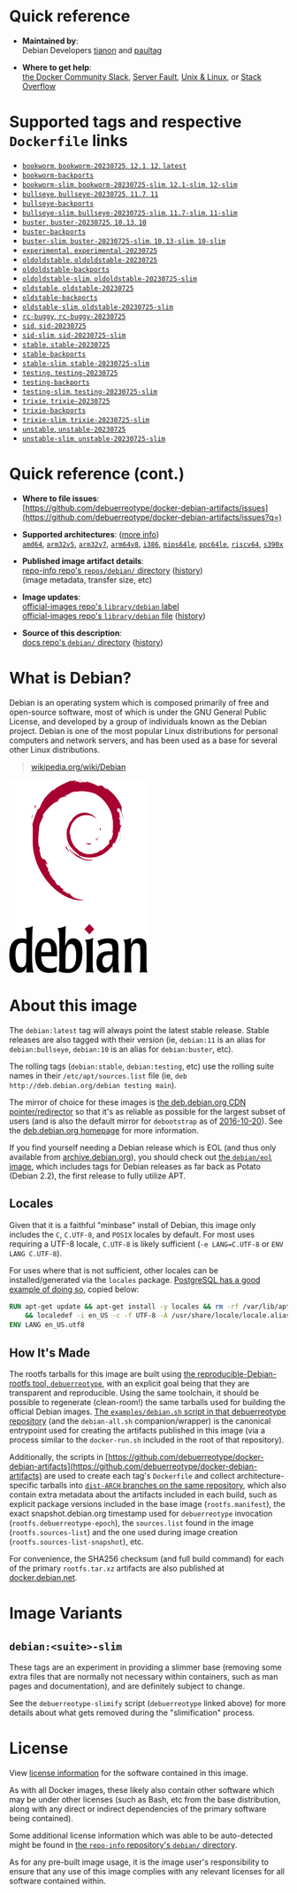 <!--

********************************************************************************

WARNING:

    DO NOT EDIT "debian/README.md"

    IT IS AUTO-GENERATED

    (from the other files in "debian/" combined with a set of templates)

********************************************************************************

-->

# Quick reference

-	**Maintained by**:  
	Debian Developers [tianon](https://qa.debian.org/developer.php?login=tianon) and [paultag](https://qa.debian.org/developer.php?login=paultag)

-	**Where to get help**:  
	[the Docker Community Slack](https://dockr.ly/comm-slack), [Server Fault](https://serverfault.com/help/on-topic), [Unix & Linux](https://unix.stackexchange.com/help/on-topic), or [Stack Overflow](https://stackoverflow.com/help/on-topic)

# Supported tags and respective `Dockerfile` links

-	[`bookworm`, `bookworm-20230725`, `12.1`, `12`, `latest`](https://github.com/debuerreotype/docker-debian-artifacts/blob/cdaecbc02940a220749a9b57f5c2444c21919e74/bookworm/Dockerfile)
-	[`bookworm-backports`](https://github.com/debuerreotype/docker-debian-artifacts/blob/cdaecbc02940a220749a9b57f5c2444c21919e74/bookworm/backports/Dockerfile)
-	[`bookworm-slim`, `bookworm-20230725-slim`, `12.1-slim`, `12-slim`](https://github.com/debuerreotype/docker-debian-artifacts/blob/cdaecbc02940a220749a9b57f5c2444c21919e74/bookworm/slim/Dockerfile)
-	[`bullseye`, `bullseye-20230725`, `11.7`, `11`](https://github.com/debuerreotype/docker-debian-artifacts/blob/cdaecbc02940a220749a9b57f5c2444c21919e74/bullseye/Dockerfile)
-	[`bullseye-backports`](https://github.com/debuerreotype/docker-debian-artifacts/blob/cdaecbc02940a220749a9b57f5c2444c21919e74/bullseye/backports/Dockerfile)
-	[`bullseye-slim`, `bullseye-20230725-slim`, `11.7-slim`, `11-slim`](https://github.com/debuerreotype/docker-debian-artifacts/blob/cdaecbc02940a220749a9b57f5c2444c21919e74/bullseye/slim/Dockerfile)
-	[`buster`, `buster-20230725`, `10.13`, `10`](https://github.com/debuerreotype/docker-debian-artifacts/blob/cdaecbc02940a220749a9b57f5c2444c21919e74/buster/Dockerfile)
-	[`buster-backports`](https://github.com/debuerreotype/docker-debian-artifacts/blob/cdaecbc02940a220749a9b57f5c2444c21919e74/buster/backports/Dockerfile)
-	[`buster-slim`, `buster-20230725-slim`, `10.13-slim`, `10-slim`](https://github.com/debuerreotype/docker-debian-artifacts/blob/cdaecbc02940a220749a9b57f5c2444c21919e74/buster/slim/Dockerfile)
-	[`experimental`, `experimental-20230725`](https://github.com/debuerreotype/docker-debian-artifacts/blob/cdaecbc02940a220749a9b57f5c2444c21919e74/experimental/Dockerfile)
-	[`oldoldstable`, `oldoldstable-20230725`](https://github.com/debuerreotype/docker-debian-artifacts/blob/cdaecbc02940a220749a9b57f5c2444c21919e74/oldoldstable/Dockerfile)
-	[`oldoldstable-backports`](https://github.com/debuerreotype/docker-debian-artifacts/blob/cdaecbc02940a220749a9b57f5c2444c21919e74/oldoldstable/backports/Dockerfile)
-	[`oldoldstable-slim`, `oldoldstable-20230725-slim`](https://github.com/debuerreotype/docker-debian-artifacts/blob/cdaecbc02940a220749a9b57f5c2444c21919e74/oldoldstable/slim/Dockerfile)
-	[`oldstable`, `oldstable-20230725`](https://github.com/debuerreotype/docker-debian-artifacts/blob/cdaecbc02940a220749a9b57f5c2444c21919e74/oldstable/Dockerfile)
-	[`oldstable-backports`](https://github.com/debuerreotype/docker-debian-artifacts/blob/cdaecbc02940a220749a9b57f5c2444c21919e74/oldstable/backports/Dockerfile)
-	[`oldstable-slim`, `oldstable-20230725-slim`](https://github.com/debuerreotype/docker-debian-artifacts/blob/cdaecbc02940a220749a9b57f5c2444c21919e74/oldstable/slim/Dockerfile)
-	[`rc-buggy`, `rc-buggy-20230725`](https://github.com/debuerreotype/docker-debian-artifacts/blob/cdaecbc02940a220749a9b57f5c2444c21919e74/rc-buggy/Dockerfile)
-	[`sid`, `sid-20230725`](https://github.com/debuerreotype/docker-debian-artifacts/blob/cdaecbc02940a220749a9b57f5c2444c21919e74/sid/Dockerfile)
-	[`sid-slim`, `sid-20230725-slim`](https://github.com/debuerreotype/docker-debian-artifacts/blob/cdaecbc02940a220749a9b57f5c2444c21919e74/sid/slim/Dockerfile)
-	[`stable`, `stable-20230725`](https://github.com/debuerreotype/docker-debian-artifacts/blob/cdaecbc02940a220749a9b57f5c2444c21919e74/stable/Dockerfile)
-	[`stable-backports`](https://github.com/debuerreotype/docker-debian-artifacts/blob/cdaecbc02940a220749a9b57f5c2444c21919e74/stable/backports/Dockerfile)
-	[`stable-slim`, `stable-20230725-slim`](https://github.com/debuerreotype/docker-debian-artifacts/blob/cdaecbc02940a220749a9b57f5c2444c21919e74/stable/slim/Dockerfile)
-	[`testing`, `testing-20230725`](https://github.com/debuerreotype/docker-debian-artifacts/blob/cdaecbc02940a220749a9b57f5c2444c21919e74/testing/Dockerfile)
-	[`testing-backports`](https://github.com/debuerreotype/docker-debian-artifacts/blob/cdaecbc02940a220749a9b57f5c2444c21919e74/testing/backports/Dockerfile)
-	[`testing-slim`, `testing-20230725-slim`](https://github.com/debuerreotype/docker-debian-artifacts/blob/cdaecbc02940a220749a9b57f5c2444c21919e74/testing/slim/Dockerfile)
-	[`trixie`, `trixie-20230725`](https://github.com/debuerreotype/docker-debian-artifacts/blob/cdaecbc02940a220749a9b57f5c2444c21919e74/trixie/Dockerfile)
-	[`trixie-backports`](https://github.com/debuerreotype/docker-debian-artifacts/blob/cdaecbc02940a220749a9b57f5c2444c21919e74/trixie/backports/Dockerfile)
-	[`trixie-slim`, `trixie-20230725-slim`](https://github.com/debuerreotype/docker-debian-artifacts/blob/cdaecbc02940a220749a9b57f5c2444c21919e74/trixie/slim/Dockerfile)
-	[`unstable`, `unstable-20230725`](https://github.com/debuerreotype/docker-debian-artifacts/blob/cdaecbc02940a220749a9b57f5c2444c21919e74/unstable/Dockerfile)
-	[`unstable-slim`, `unstable-20230725-slim`](https://github.com/debuerreotype/docker-debian-artifacts/blob/cdaecbc02940a220749a9b57f5c2444c21919e74/unstable/slim/Dockerfile)

# Quick reference (cont.)

-	**Where to file issues**:  
	[https://github.com/debuerreotype/docker-debian-artifacts/issues](https://github.com/debuerreotype/docker-debian-artifacts/issues?q=)

-	**Supported architectures**: ([more info](https://github.com/docker-library/official-images#architectures-other-than-amd64))  
	[`amd64`](https://hub.docker.com/r/amd64/debian/), [`arm32v5`](https://hub.docker.com/r/arm32v5/debian/), [`arm32v7`](https://hub.docker.com/r/arm32v7/debian/), [`arm64v8`](https://hub.docker.com/r/arm64v8/debian/), [`i386`](https://hub.docker.com/r/i386/debian/), [`mips64le`](https://hub.docker.com/r/mips64le/debian/), [`ppc64le`](https://hub.docker.com/r/ppc64le/debian/), [`riscv64`](https://hub.docker.com/r/riscv64/debian/), [`s390x`](https://hub.docker.com/r/s390x/debian/)

-	**Published image artifact details**:  
	[repo-info repo's `repos/debian/` directory](https://github.com/docker-library/repo-info/blob/master/repos/debian) ([history](https://github.com/docker-library/repo-info/commits/master/repos/debian))  
	(image metadata, transfer size, etc)

-	**Image updates**:  
	[official-images repo's `library/debian` label](https://github.com/docker-library/official-images/issues?q=label%3Alibrary%2Fdebian)  
	[official-images repo's `library/debian` file](https://github.com/docker-library/official-images/blob/master/library/debian) ([history](https://github.com/docker-library/official-images/commits/master/library/debian))

-	**Source of this description**:  
	[docs repo's `debian/` directory](https://github.com/docker-library/docs/tree/master/debian) ([history](https://github.com/docker-library/docs/commits/master/debian))

# What is Debian?

Debian is an operating system which is composed primarily of free and open-source software, most of which is under the GNU General Public License, and developed by a group of individuals known as the Debian project. Debian is one of the most popular Linux distributions for personal computers and network servers, and has been used as a base for several other Linux distributions.

> [wikipedia.org/wiki/Debian](https://en.wikipedia.org/wiki/Debian)

![logo](https://raw.githubusercontent.com/docker-library/docs/b449be7df57e9ed9086bb5821bfb5d6cdc5d67a4/debian/logo.png)

# About this image

The `debian:latest` tag will always point the latest stable release. Stable releases are also tagged with their version (ie, `debian:11` is an alias for `debian:bullseye`, `debian:10` is an alias for `debian:buster`, etc).

The rolling tags (`debian:stable`, `debian:testing`, etc) use the rolling suite names in their `/etc/apt/sources.list` file (ie, `deb http://deb.debian.org/debian testing main`).

The mirror of choice for these images is [the deb.debian.org CDN pointer/redirector](https://deb.debian.org) so that it's as reliable as possible for the largest subset of users (and is also the default mirror for `debootstrap` as of [2016-10-20](https://anonscm.debian.org/cgit/d-i/debootstrap.git/commit/?id=9e8bc60ad1ccf3a25ce7890526b70059f3e770de)). See the [deb.debian.org homepage](https://deb.debian.org) for more information.

If you find yourself needing a Debian release which is EOL (and thus only available from [archive.debian.org](http://archive.debian.org)), you should check out [the `debian/eol` image](https://hub.docker.com/r/debian/eol/), which includes tags for Debian releases as far back as Potato (Debian 2.2), the first release to fully utilize APT.

## Locales

Given that it is a faithful "minbase" install of Debian, this image only includes the `C`, `C.UTF-8`, and `POSIX` locales by default. For most uses requiring a UTF-8 locale, `C.UTF-8` is likely sufficient (`-e LANG=C.UTF-8` or `ENV LANG C.UTF-8`).

For uses where that is not sufficient, other locales can be installed/generated via the `locales` package. [PostgreSQL has a good example of doing so](https://github.com/docker-library/postgres/blob/69bc540ecfffecce72d49fa7e4a46680350037f9/9.6/Dockerfile#L21-L24), copied below:

```dockerfile
RUN apt-get update && apt-get install -y locales && rm -rf /var/lib/apt/lists/* \
	&& localedef -i en_US -c -f UTF-8 -A /usr/share/locale/locale.alias en_US.UTF-8
ENV LANG en_US.utf8
```

## How It's Made

The rootfs tarballs for this image are built using [the reproducible-Debian-rootfs tool, `debuerreotype`](https://github.com/debuerreotype/debuerreotype), with an explicit goal being that they are transparent and reproducible. Using the same toolchain, it should be possible to regenerate (clean-room!) the same tarballs used for building the official Debian images. [The `examples/debian.sh` script in that debuerreotype repository](https://github.com/debuerreotype/debuerreotype/blob/master/examples/debian.sh) (and the `debian-all.sh` companion/wrapper) is the canonical entrypoint used for creating the artifacts published in this image (via a process similar to the `docker-run.sh` included in the root of that repository).

Additionally, the scripts in [https://github.com/debuerreotype/docker-debian-artifacts](https://github.com/debuerreotype/docker-debian-artifacts) are used to create each tag's `Dockerfile` and collect architecture-specific tarballs into [`dist-ARCH` branches on the same repository](https://github.com/debuerreotype/docker-debian-artifacts/branches), which also contain extra metadata about the artifacts included in each build, such as explicit package versions included in the base image (`rootfs.manifest`), the exact snapshot.debian.org timestamp used for `debuerreotype` invocation (`rootfs.debuerreotype-epoch`), the `sources.list` found in the image (`rootfs.sources-list`) and the one used during image creation (`rootfs.sources-list-snapshot`), etc.

For convenience, the SHA256 checksum (and full build command) for each of the primary `rootfs.tar.xz` artifacts are also published at [docker.debian.net](https://docker.debian.net/).

# Image Variants

## `debian:<suite>-slim`

These tags are an experiment in providing a slimmer base (removing some extra files that are normally not necessary within containers, such as man pages and documentation), and are definitely subject to change.

See the `debuerreotype-slimify` script (`debuerreotype` linked above) for more details about what gets removed during the "slimification" process.

# License

View [license information](https://www.debian.org/social_contract#guidelines) for the software contained in this image.

As with all Docker images, these likely also contain other software which may be under other licenses (such as Bash, etc from the base distribution, along with any direct or indirect dependencies of the primary software being contained).

Some additional license information which was able to be auto-detected might be found in [the `repo-info` repository's `debian/` directory](https://github.com/docker-library/repo-info/tree/master/repos/debian).

As for any pre-built image usage, it is the image user's responsibility to ensure that any use of this image complies with any relevant licenses for all software contained within.
